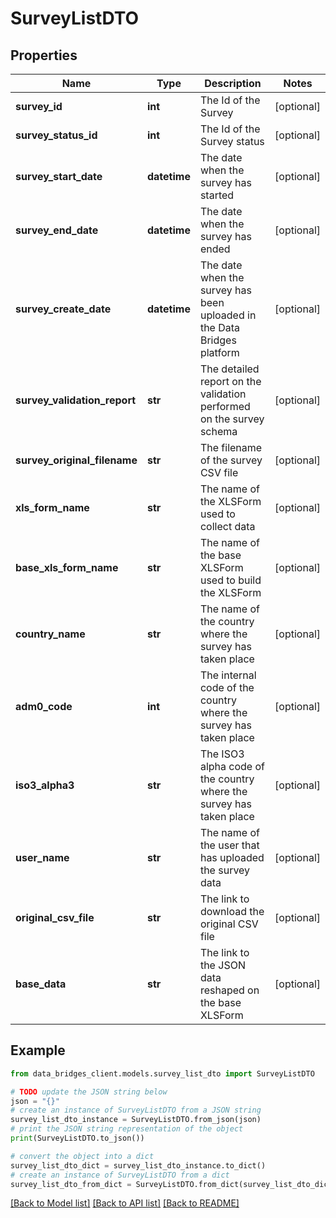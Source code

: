 # SurveyListDTO


## Properties

Name | Type | Description | Notes
------------ | ------------- | ------------- | -------------
**survey_id** | **int** | The Id of the Survey | [optional] 
**survey_status_id** | **int** | The Id of the Survey status | [optional] 
**survey_start_date** | **datetime** | The date when the survey has started | [optional] 
**survey_end_date** | **datetime** | The date when the survey has ended | [optional] 
**survey_create_date** | **datetime** | The date when the survey has been uploaded in the Data Bridges platform | [optional] 
**survey_validation_report** | **str** | The detailed report on the validation performed on the survey schema | [optional] 
**survey_original_filename** | **str** | The filename of the survey CSV file | [optional] 
**xls_form_name** | **str** | The name of the XLSForm used to collect data | [optional] 
**base_xls_form_name** | **str** | The name of the base XLSForm used to build the XLSForm | [optional] 
**country_name** | **str** | The name of the country where the survey has taken place | [optional] 
**adm0_code** | **int** | The internal code of the country where the survey has taken place | [optional] 
**iso3_alpha3** | **str** | The ISO3 alpha code of the country where the survey has taken place | [optional] 
**user_name** | **str** | The name of the user that has uploaded the survey data | [optional] 
**original_csv_file** | **str** | The link to download the original CSV file | [optional] 
**base_data** | **str** | The link to the JSON data reshaped on the base XLSForm | [optional] 

## Example

```python
from data_bridges_client.models.survey_list_dto import SurveyListDTO

# TODO update the JSON string below
json = "{}"
# create an instance of SurveyListDTO from a JSON string
survey_list_dto_instance = SurveyListDTO.from_json(json)
# print the JSON string representation of the object
print(SurveyListDTO.to_json())

# convert the object into a dict
survey_list_dto_dict = survey_list_dto_instance.to_dict()
# create an instance of SurveyListDTO from a dict
survey_list_dto_from_dict = SurveyListDTO.from_dict(survey_list_dto_dict)
```
[[Back to Model list]](../README.md#documentation-for-models) [[Back to API list]](../README.md#documentation-for-api-endpoints) [[Back to README]](../README.md)


